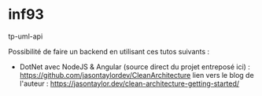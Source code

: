 # inf93
tp-uml-api


Possibilité de faire un backend en utilisant ces tutos suivants : 

- DotNet avec NodeJS & Angular (source direct du projet entreposé ici)  : https://github.com/jasontaylordev/CleanArchitecture
lien vers le blog de l'auteur : https://jasontaylor.dev/clean-architecture-getting-started/
